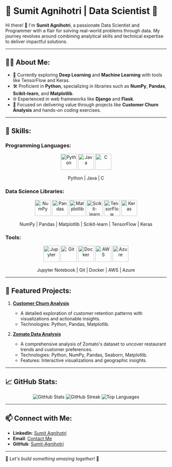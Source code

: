 # 🌟 Sumit Agnihotri | Data Scientist 🌟

Hi there! 👋 I'm **Sumit Agnihotri**, a passionate Data Scientist and Programmer with a flair for solving real-world problems through data. My journey revolves around combining analytical skills and technical expertise to deliver impactful solutions.

---

## 🧑‍💻 About Me:
- 🌱 Currently exploring **Deep Learning** and **Machine Learning** with tools like TensorFlow and Keras.
- 🛠 Proficient in **Python**, specializing in libraries such as **NumPy**, **Pandas**, **Scikit-learn**, and **Matplotlib**.
- 🌐 Experienced in web frameworks like **Django** and **Flask**.
- 💼 Focused on delivering value through projects like **Customer Churn Analysis** and hands-on coding exercises.

---

## 🚀 Skills:

### **Programming Languages:**
<p align="center">
  <img src="https://cdn.jsdelivr.net/gh/devicons/devicon/icons/python/python-original.svg" alt="Python" width="50" height="50" />
  <img src="https://cdn.jsdelivr.net/gh/devicons/devicon/icons/java/java-original.svg" alt="Java" width="50" height="50" />
  <img src="https://cdn.jsdelivr.net/gh/devicons/devicon/icons/c/c-original.svg" alt="C" width="50" height="50" />
</p>
<p align="center">Python | Java | C</p>

### **Data Science Libraries:**
<p align="center">
  <img src="https://cdn.jsdelivr.net/gh/devicons/devicon/icons/numpy/numpy-original.svg" alt="NumPy" width="50" height="50" />
  <img src="https://cdn.jsdelivr.net/gh/devicons/devicon/icons/pandas/pandas-original.svg" alt="Pandas" width="50" height="50" />
  <img src="https://upload.wikimedia.org/wikipedia/commons/8/84/Matplotlib_icon.svg" alt="Matplotlib" width="50" height="50" />
  <img src="https://upload.wikimedia.org/wikipedia/commons/0/05/Scikit_learn_logo_small.svg" alt="Scikit-learn" width="50" height="50" />
  <img src="https://cdn.jsdelivr.net/gh/devicons/devicon/icons/tensorflow/tensorflow-original.svg" alt="TensorFlow" width="50" height="50" />
  <img src="https://cdn.jsdelivr.net/gh/devicons/devicon/icons/keras/keras-original.svg" alt="Keras" width="50" height="50" />
</p>
<p align="center">NumPy | Pandas | Matplotlib | Scikit-learn | TensorFlow | Keras</p>

### **Tools:**
<p align="center">
  <img src="https://cdn.jsdelivr.net/gh/devicons/devicon/icons/jupyter/jupyter-original.svg" alt="Jupyter" width="50" height="50" />
  <img src="https://cdn.jsdelivr.net/gh/devicons/devicon/icons/git/git-original.svg" alt="Git" width="50" height="50" />
  <img src="https://cdn.jsdelivr.net/gh/devicons/devicon/icons/docker/docker-original.svg" alt="Docker" width="50" height="50" />
  <img src="https://cdn.jsdelivr.net/gh/devicons/devicon/icons/amazonwebservices/amazonwebservices-original.svg" alt="AWS" width="50" height="50" />
  <img src="https://cdn.jsdelivr.net/gh/devicons/devicon/icons/azure/azure-original.svg" alt="Azure" width="50" height="50" />
</p>
<p align="center">Jupyter Notebook | Git | Docker | AWS | Azure</p>

---

## 🌟 Featured Projects:
1. **[Customer Churn Analysis](https://github.com/Sumit-Agnihotri/C1USTOMER-CHURN-ANALYSIS)**  
   - A detailed exploration of customer retention patterns with visualizations and actionable insights.
   - Technologies: Python, Pandas, Matplotlib.

2. **[Zomato Data Analysis](https://github.com/Sumit-Agnihotri/Zomato-Data-Analysis)**  
   - A comprehensive analysis of Zomato's dataset to uncover restaurant trends and customer preferences.
   - Technologies: Python, NumPy, Pandas, Seaborn, Matplotlib.
   - Features: Interactive visualizations and geographic insights.

---

## 📈 GitHub Stats:
<p align="center">
  <img src="https://github-readme-stats.vercel.app/api?username=Sumit-Agnihotri&show_icons=true&theme=radical" alt="GitHub Stats" />
  <img src="https://github-readme-streak-stats.herokuapp.com/?user=Sumit-Agnihotri&theme=radical" alt="GitHub Streak" />
  <img src="https://github-readme-stats.vercel.app/api/top-langs/?username=Sumit-Agnihotri&layout=compact&theme=radical" alt="Top Languages" />
</p>

---

## 📫 Connect with Me:
- **LinkedIn**: [Sumit Agnihotri](https://www.linkedin.com/in/sumit-agnihotri/)
- **Email**: [Contact Me](mailto:youremail@example.com)
- **GitHub**: [Sumit-Agnihotri](https://github.com/Sumit-Agnihotri)

---

🌟 *Let's build something amazing together!* 🌟
